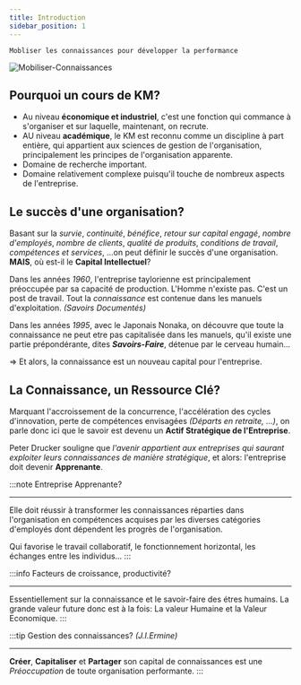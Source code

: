 ```yaml
---
title: Introduction
sidebar_position: 1
---
```


`Mobliser les connaissances pour développer la performance`

![Mobiliser-Connaissances](https://user-images.githubusercontent.com/72823374/174487280-75890efb-2843-4627-b820-7a9441408d30.jpg)

## Pourquoi un cours de KM?

- Au niveau **économique et industriel**, c'est une fonction qui commance à s'organiser et sur laquelle, maintenant, on recrute.
- AU niveau **académique**, le KM est reconnu comme un discipline à part entière, qui appartient aux sciences de gestion de l'organisation, principalement les principes de l'organisation apparente.
- Domaine de recherche important.
- Domaine relativement complexe puisqu'il touche de nombreux aspects de l'entreprise.

## Le succès d'une organisation?

Basant sur la _survie_, _continuité_, _bénéfice_, _retour sur capital engagé_, _nombre d'employés_, _nombre de clients_, _qualité de produits_, _conditions de travail_, _compétences et services_, ...on peut définir le succès d'une organisation. **MAIS**, où est-il le **Capital Intellectuel**?

Dans les années _1960_, l'entreprise taylorienne est principalement préoccupée par sa capacité de production. L'Homme n'existe pas. C'est un post de travail. Tout la _connaissance_ est contenue dans les manuels d'exploitation. _(Savoirs Documentés)_

Dans les années _1995_, avec le Japonais Nonaka, on découvre que toute la connaissance ne peut etre pas capitalisée dans les manuels, qu'il existe une partie prépondérante, dites _**Savoirs-Faire**_, détenue par le cerveau humain...

=> Et alors, la connaissance est un nouveau capital pour l'entreprise.

## La Connaissance, un Ressource Clé?

Marquant l'accroissement de la concurrence, l'accélération des cycles d'innovation, perte de compétences envisagées _(Départs en retraite, ...)_, on parle donc ici que le savoir est devenu un **Actif Stratégique de l'Entreprise**.

Peter Drucker souligne que _l'avenir appartient aux entreprises qui saurant exploiter leurs connaissances de manière stratégique_, et alors: l'entreprise doit devenir **Apprenante**.

:::note
Entreprise Apprenante?

---

Elle doit réussir à transformer les connaissances réparties dans l'organisation en compétences acquises par les diverses catégories d'employés dont dépendent les progrès de l'organisation.

Qui favorise le travail collaboratif, le fonctionnement horizontal, les échanges entre les individus...
:::

:::info
Facteurs de croissance, productivité?

---

Essentiellement sur la connaissance et le savoir-faire des étres humains. La grande valeur future donc est à la fois: La valeur Humaine et la Valeur Economique.
:::

:::tip
Gestion des connaissances? _(J.I.Ermine)_

---

**Créer**, **Capitaliser** et **Partager** son capital de connaissances est une _Préoccupation_ de toute organisation performante.
:::
